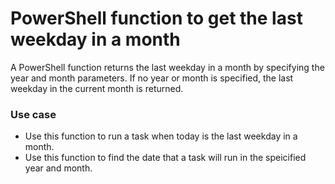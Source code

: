 # PowerShell function to get the last weekday in a month

A PowerShell function returns the last weekday in a month by specifying the year and month parameters. If no year or month is specified, the last weekday in the current month is returned.

### Use case

* Use this function to run a task when today is the last weekday in a month.
* Use this function to find the date that a task will run in the speicified year and month.


